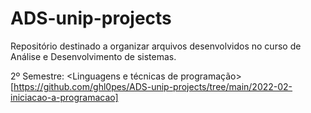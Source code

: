 # ADS-unip-projects
Repositório destinado a organizar arquivos desenvolvidos no curso de Análise e Desenvolvimento de sistemas.

2º Semestre:
  <Linguagens e técnicas de programação>[https://github.com/ghl0pes/ADS-unip-projects/tree/main/2022-02-iniciacao-a-programacao]
